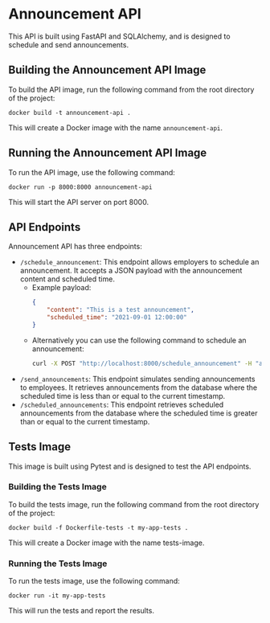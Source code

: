 # Announcement API

This API is built using FastAPI and SQLAlchemy, and is designed to schedule and send announcements.

## Building the Announcement API Image
To build the API image, run the following command from the root directory of the project:

`docker build -t announcement-api .`

This will create a Docker image with the name `announcement-api`.

## Running the Announcement API Image
To run the API image, use the following command:

`docker run -p 8000:8000 announcement-api`

This will start the API server on port 8000.

## API Endpoints

Announcement API has three endpoints:

- `/schedule_announcement`: This endpoint allows employers to schedule an announcement. It accepts a JSON payload with the announcement content and scheduled time.
  - Example payload:
    ```json
    {
        "content": "This is a test announcement",
        "scheduled_time": "2021-09-01 12:00:00"
    }
    ```
  - Alternatively you can use the following command to schedule an announcement:
    ```bash
    curl -X POST "http://localhost:8000/schedule_announcement" -H "accept: application/json" -H "Content-Type: application/json" -d "{\"content\":\"This is a test announcement\",\"scheduled_time\":\"2021-09-01 12:00:00\"}"
    ```
- `/send_announcements`: This endpoint simulates sending announcements to employees. It retrieves announcements from the database where the scheduled time is less than or equal to the current timestamp.
- `/scheduled_announcements`: This endpoint retrieves scheduled announcements from the database where the scheduled time is greater than or equal to the current timestamp.

## Tests Image
This image is built using Pytest and is designed to test the API endpoints.

### Building the Tests Image

To build the tests image, run the following command from the root directory of the project:

`docker build -f Dockerfile-tests -t my-app-tests .`

This will create a Docker image with the name tests-image.

### Running the Tests Image

To run the tests image, use the following command:

`docker run -it my-app-tests`

This will run the tests and report the results.
